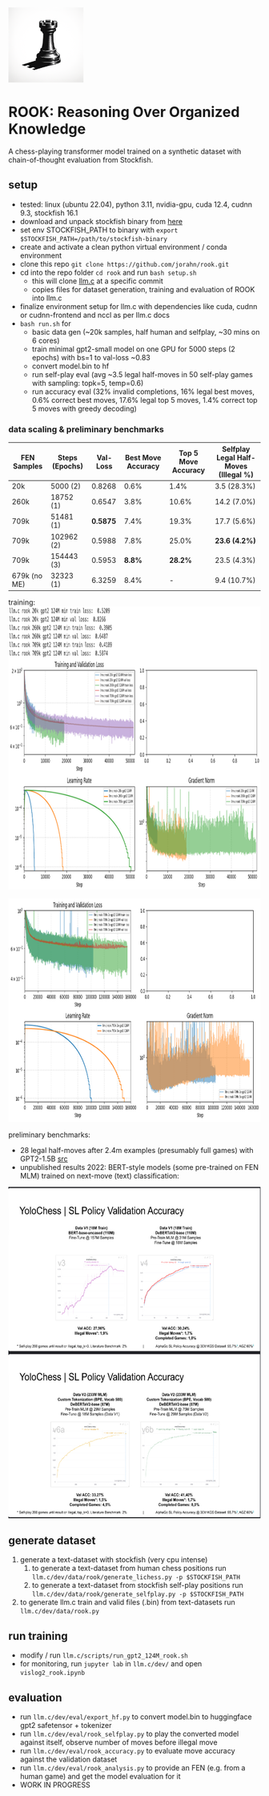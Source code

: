 <img src="logo.png" width="150" height="150">

# ROOK: Reasoning Over Organized Knowledge

A chess-playing transformer model trained on a synthetic dataset with chain-of-thought evaluation from Stockfish.

## setup
- tested: linux (ubuntu 22.04), python 3.11, nvidia-gpu, cuda 12.4, cudnn 9.3, stockfish 16.1
- download and unpack stockfish binary from [here](https://github.com/official-stockfish/Stockfish)
- set env STOCKFISH_PATH to binary with `export $STOCKFISH_PATH=/path/to/stockfish-binary`
- create and activate a clean python virtual environment / conda environment
- clone this repo `git clone https://github.com/jorahn/rook.git`
- cd into the repo folder `cd rook` and run `bash setup.sh`
  - this will clone [llm.c](https://github.com/karpathy/llm.c) at a specific commit
  - copies files for dataset generation, training and evaluation of ROOK into llm.c
- finalize environment setup for llm.c with dependencies like cuda, cudnn or cudnn-frontend and nccl as per llm.c docs
- `bash run.sh` for 
  - basic data gen (~20k samples, half human and selfplay, ~30 mins on 6 cores)
  - train minimal gpt2-small model on one GPU for 5000 steps (2 epochs) with bs=1 to val-loss ~0.83
  - convert model.bin to hf
  - run self-play eval (avg ~3.5 legal half-moves in 50 self-play games with sampling: topk=5, temp=0.6)
  - run accuracy eval (32% invalid completions, 16% legal best moves, 0.6% correct best moves, 17.6% legal top 5 moves, 1.4% correct top 5 moves with greedy decoding)

### data scaling & preliminary benchmarks

|  FEN Samples | Steps (Epochs) | Val-Loss | Best Move Accuracy | Top 5 Move Accuracy | Selfplay Legal Half-Moves (Illegal %) |
|--------------|----------------|----------|--------------------|---------------------|---------------------------------------|
|         20k  |    5000 (2)    |  0.8268  |       0.6%         |        1.4%         |            3.5 (28.3%)                |
|        260k  |   18752 (1)    |  0.6547  |       3.8%         |       10.6%         |           14.2 (7.0%)                 |
|        709k  |   51481 (1)    |**0.5875**|       7.4%         |       19.3%         |           17.7 (5.6%)                 |
|        709k  |  102962 (2)    |  0.5988  |       7.8%         |       25.0%         |         **23.6 (4.2%)**               |
|        709k  |  154443 (3)    |  0.5953  |     **8.8%**       |     **28.2%**       |           23.5 (4.3%)                 |
| 679k (no ME) |   32323 (1)    |  6.3259  |       8.4%         |         -           |            9.4 (10.7%)                |

training:  
<img src="train.jpg" width="940" height="566">

<img src="train_2e3e.png" width="940" height="447">


preliminary benchmarks: 
- 28 legal half-moves after 2.4m examples (presumably full games) with GPT2-1.5B [src](https://x.com/theshawwn/status/1212619327347871744)  
- unpublished results 2022: BERT-style models (some pre-trained on FEN MLM) trained on next-move (text) classification:
<img src="yolo.jpg" width="585" height="662">


## generate dataset
1. generate a text-dataset with stockfish (very cpu intense)
   1. to generate a text-dataset from human chess positions run `llm.c/dev/data/rook/generate_lichess.py -p $STOCKFISH_PATH`
   2. to generate a text-dataset from stockfish self-play positions run `llm.c/dev/data/rook/generate_selfplay.py -p $STOCKFISH_PATH`
3. to generate llm.c train and valid files (.bin) from text-datasets run `llm.c/dev/data/rook.py`

## run training
- modify / run `llm.c/scripts/run_gpt2_124M_rook.sh`
- for monitoring, run `jupyter lab` in `llm.c/dev/` and open `vislog2_rook.ipynb`

## evaluation
- run `llm.c/dev/eval/export_hf.py` to convert model.bin to huggingface gpt2 safetensor + tokenizer
- run `llm.c/dev/eval/rook_selfplay.py` to play the converted model against itself, observe number of moves before illegal move
- run `llm.c/dev/eval/rook_accuracy.py` to evaluate move accuracy against the validation dataset
- run `llm.c/dev/eval/rook_analysis.py` to provide an FEN (e.g. from a human game) and get the model evaluation for it
- WORK IN PROGRESS
